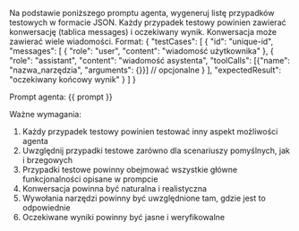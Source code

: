 Na podstawie poniższego promptu agenta, wygeneruj listę przypadków testowych w formacie JSON. Każdy przypadek testowy powinien zawierać konwersację (tablica messages) i oczekiwany wynik. Konwersacja może zawierać wiele wiadomości. Format:
{
  "testCases": [
    {
      "id": "unique-id",
      "messages": [
        {
          "role": "user",
          "content": "wiadomość użytkownika"
        },
        {
          "role": "assistant",
          "content": "wiadomość asystenta",
          "toolCalls": [{"name": "nazwa_narzędzia", "arguments": {}}] // opcjonalne
        }
      ],
      "expectedResult": "oczekiwany końcowy wynik"
    }
  ]
}

Prompt agenta:
{{ prompt }}

Ważne wymagania:
1. Każdy przypadek testowy powinien testować inny aspekt możliwości agenta
2. Uwzględnij przypadki testowe zarówno dla scenariuszy pomyślnych, jak i brzegowych
3. Przypadki testowe powinny obejmować wszystkie główne funkcjonalności opisane w prompcie
4. Konwersacja powinna być naturalna i realistyczna
5. Wywołania narzędzi powinny być uwzględnione tam, gdzie jest to odpowiednie
6. Oczekiwane wyniki powinny być jasne i weryfikowalne 